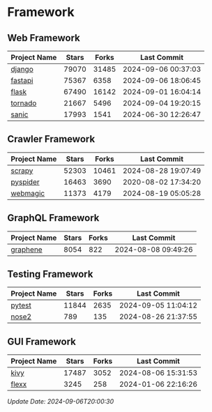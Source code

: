 # Framework

## Web Framework
| Project Name | Stars | Forks | Last Commit |
| ------------ | ----- | ----- | ----------- |
| [django](https://github.com/django/django) | 79070 | 31485 | 2024-09-06 00:37:03 |
| [fastapi](https://github.com/fastapi/fastapi) | 75367 | 6358 | 2024-09-06 18:06:45 |
| [flask](https://github.com/pallets/flask) | 67490 | 16142 | 2024-09-01 16:04:14 |
| [tornado](https://github.com/tornadoweb/tornado) | 21667 | 5496 | 2024-09-04 19:20:15 |
| [sanic](https://github.com/sanic-org/sanic) | 17993 | 1541 | 2024-06-30 12:26:47 |

## Crawler Framework
| Project Name | Stars | Forks | Last Commit |
| ------------ | ----- | ----- | ----------- |
| [scrapy](https://github.com/scrapy/scrapy) | 52303 | 10461 | 2024-08-28 19:07:49 |
| [pyspider](https://github.com/binux/pyspider) | 16463 | 3690 | 2020-08-02 17:34:20 |
| [webmagic](https://github.com/code4craft/webmagic) | 11373 | 4179 | 2024-08-19 05:05:28 |

## GraphQL Framework
| Project Name | Stars | Forks | Last Commit |
| ------------ | ----- | ----- | ----------- |
| [graphene](https://github.com/graphql-python/graphene) | 8054 | 822 | 2024-08-08 09:49:26 |

## Testing Framework
| Project Name | Stars | Forks | Last Commit |
| ------------ | ----- | ----- | ----------- |
| [pytest](https://github.com/pytest-dev/pytest) | 11844 | 2635 | 2024-09-05 11:04:12 |
| [nose2](https://github.com/nose-devs/nose2) | 789 | 135 | 2024-08-26 21:37:55 |

## GUI Framework
| Project Name | Stars | Forks | Last Commit |
| ------------ | ----- | ----- | ----------- |
| [kivy](https://github.com/kivy/kivy) | 17487 | 3052 | 2024-08-06 15:31:53 |
| [flexx](https://github.com/flexxui/flexx) | 3245 | 258 | 2024-01-06 22:16:26 |

*Update Date: 2024-09-06T20:00:30*